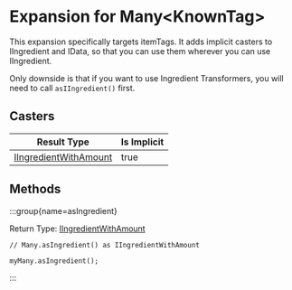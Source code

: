 # Expansion for Many&lt;KnownTag<ItemDefinition>&gt;

This expansion specifically targets itemTags.
 It adds implicit casters to IIngredient and IData, so that you can use them wherever you can use IIngredient.
 
 Only downside is that if you want to use Ingredient Transformers, you will need to call `asIIngredient()` first.

## Casters

|                              Result Type                               | Is Implicit |
|------------------------------------------------------------------------|-------------|
| [IIngredientWithAmount](/vanilla/api/ingredient/IIngredientWithAmount) | true        |

## Methods

:::group{name=asIngredient}

Return Type: [IIngredientWithAmount](/vanilla/api/ingredient/IIngredientWithAmount)

```zenscript
// Many.asIngredient() as IIngredientWithAmount

myMany.asIngredient();
```

:::


